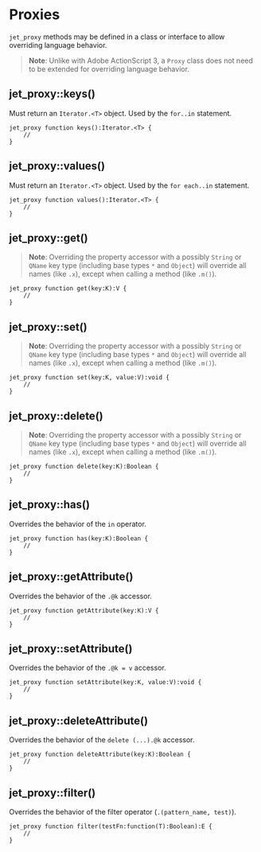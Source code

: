 # Proxies

`jet_proxy` methods may be defined in a class or interface to allow overriding language behavior.

> **Note**: Unlike with Adobe ActionScript 3, a `Proxy` class does not need to be extended for overriding language behavior.

## jet_proxy::keys()

Must return an `Iterator.<T>` object. Used by the `for..in` statement.

```
jet_proxy function keys():Iterator.<T> {
    //
}
```

## jet_proxy::values()

Must return an `Iterator.<T>` object. Used by the `for each..in` statement.

```
jet_proxy function values():Iterator.<T> {
    //
}
```

## jet_proxy::get()

> **Note**: Overriding the property accessor with a possibly `String` or `QName` key type (including base types `*` and `Object`) will override all names (like `.x`), except when calling a method (like `.m()`).

```
jet_proxy function get(key:K):V {
    //
}
```

## jet_proxy::set()

> **Note**: Overriding the property accessor with a possibly `String` or `QName` key type (including base types `*` and `Object`) will override all names (like `.x`), except when calling a method (like `.m()`).

```
jet_proxy function set(key:K, value:V):void {
    //
}
```

## jet_proxy::delete()

> **Note**: Overriding the property accessor with a possibly `String` or `QName` key type (including base types `*` and `Object`) will override all names (like `.x`), except when calling a method (like `.m()`).

```
jet_proxy function delete(key:K):Boolean {
    //
}
```

## jet_proxy::has()

Overrides the behavior of the `in` operator.

```
jet_proxy function has(key:K):Boolean {
    //
}
```

## jet_proxy::getAttribute()

Overrides the behavior of the `.@k` accessor.

```
jet_proxy function getAttribute(key:K):V {
    //
}
```

## jet_proxy::setAttribute()

Overrides the behavior of the `.@k = v` accessor.

```
jet_proxy function setAttribute(key:K, value:V):void {
    //
}
```

## jet_proxy::deleteAttribute()

Overrides the behavior of the `delete (...).@k` accessor.

```
jet_proxy function deleteAttribute(key:K):Boolean {
    //
}
```

## jet_proxy::filter()

Overrides the behavior of the filter operator (`.(pattern_name, test)`).

```
jet_proxy function filter(testFn:function(T):Boolean):E {
    //
}
```